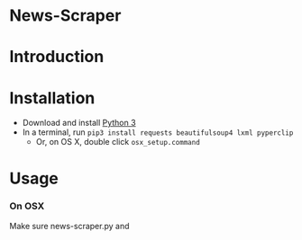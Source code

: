 News-Scraper
===

# Introduction

# Installation

* Download and install [Python 3](https://www.python.org/downloads/)
* In a terminal, run `pip3 install requests beautifulsoup4 lxml pyperclip`
	* Or, on OS X, double click `osx_setup.command`

# Usage

### On OSX

Make sure news-scraper.py and 




